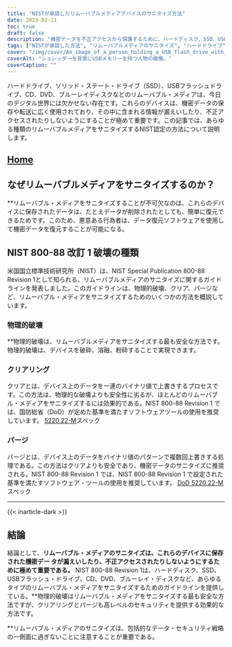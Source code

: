 ```yaml
---
title: "NISTが承認したリムーバブルメディアデバイスのサニタイズ方法"
date: 2023-02-11
toc: true
draft: false
description: "機密データを不正アクセスから保護するために、ハードディスク、SSD、USBフラッシュドライブ、CD、DVD、ブルーレイディスクをサニタイズするNIST認定の方法についてご紹介します。"
tags: ["NISTが承認した方法", "リムーバブルメディアのサニタイズ", "ハードドライブ", "SSD", "USBメモリー", "CD", "DVD", "ブルーレイディスク", "データ・セキュリティ", "機密データの保護"]
cover: "/img/cover/An_image_of_a_person_holding_a_USB_flash_drive_with_a_shreder.png"
coverAlt: "シュレッダーを背景にUSBメモリーを持つ人物の画像。"
coverCaption: ""
---
```


ハードドライブ、ソリッド・ステート・ドライブ（SSD）、USBフラッシュドライブ、CD、DVD、ブルーレイディスクなどのリムーバブル・メディアは、今日のデジタル世界には欠かせない存在です。これらのデバイスは、機密データの保存や転送に広く使用されており、その中に含まれる情報が漏えいしたり、不正アクセスされたりしないようにすることが極めて重要です。この記事では、あらゆる種類のリムーバブルメディアをサニタイズするNIST認定の方法について説明します。

## [Home](/cyber-security-career-playbook-start/)

## なぜリムーバブルメディアをサニタイズするのか？

**リムーバブル・メディアをサニタイズすることが不可欠なのは、これらのデバイスに保存されたデータは、たとえデータが削除されたとしても、簡単に復元できるためです。このため、悪意ある行為者は、データ復元ソフトウェアを使用して機密データを復元することが可能になる。

## NIST 800-88 改訂 1 破壊の種類

米国国立標準技術研究所（NIST）は、NIST Special Publication 800-88 Revision 1として知られる、リムーバブルメディアのサニタイズに関するガイドラインを発表しました。このガイドラインは、物理的破壊、クリア、パージなど、リムーバブル・メディアをサニタイズするためのいくつかの方法を概説しています。

### 物理的破壊

**物理的破壊は、リムーバブルメディアをサニタイズする最も安全な方法です。物理的破壊は、デバイスを破砕、溶融、粉砕することで実現できます。

### クリアリング

クリアとは、デバイス上のデータを一連のバイナリ値で上書きするプロセスです。この方法は、物理的な破壊よりも安全性に劣るが、ほとんどのリムーバブル・メディアをサニタイズするには効果的である。NIST 800-88 Revision 1 では、国防総省（DoD）が定めた基準を満たすソフトウェアツールの使用を推奨しています。 [5220.22-M](https://simeononsecurity.ch/articles/dod-5220.22-m-data-sanitization-summarized/)スペック

### パージ

パージとは、デバイス上のデータをバイナリ値のパターンで複数回上書きする処理である。この方法はクリアよりも安全であり、機密データのサニタイズに推奨される。NIST 800-88 Revision 1 では、NIST 800-88 Revision 1 で設定された基準を満たすソフトウェア・ツールの使用を推奨しています。 [DoD 5220.22-M](https://simeononsecurity.ch/articles/dod-5220.22-m-data-sanitization-summarized/)スペック

__________________________________________
{{< inarticle-dark >}}
## 結論

結論として、**リムーバブル・メディアのサニタイズは、これらのデバイスに保存された機密デー タが漏えいしたり、不正アクセスされたりしないようにするために極めて重要である。** NIST 800-88 Revision 1は、ハードディスク、SSD、USBフラッシュ・ドライブ、CD、DVD、ブルーレイ・ディスクなど、あらゆるタイプのリムーバブル・メディアをサニタイズするためのガイドラインを提供している。**物理的破壊はリムーバブル・メディアをサニタイズする最も安全な方法ですが、クリアリングとパージも高レベルのセキュリティを提供する効果的な方法です。

**リムーバブル・メディアのサニタイズは、包括的なデータ・セキュリティ戦略の一側面に過ぎないことに注意することが重要である。

